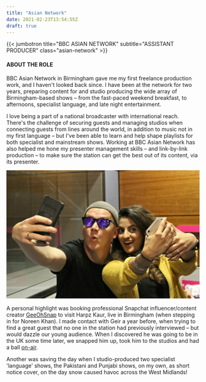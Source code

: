 ```yaml
---
title: "Asian Network"
date: 2021-02-23T13:54:55Z
draft: true
---
```

{{< jumbotron title="BBC ASIAN NETWORK" subtitle="ASSISTANT PRODUCER" class="asian-network" >}}
<section id="works"></section>
<div class="container">
	<div class="row centered mt mb">
		<div class="col-lg-8 col-lg-offset-2">
			<h4>ABOUT THE ROLE</h4>
			<p>
				BBC Asian Network in Birmingham gave me my first freelance production work, and I haven't looked back since. I have been at the network for two years, preparing content for and studio producing the wide array of Birmingham-based shows – from the fast-paced weekend breakfast, to afternoons, specialist language, and late night entertainment. 
			</p>
			<p>
				I love being a part of a national broadcaster with international reach. There's the challenge of securing guests and managing studios when connecting guests from lines around the world, in addition to music not in my first language – but I've been able to learn and help shape playlists for both specialist and mainstream shows. Working at BBC Asian Network has also helped me hone my presenter management skills – and link-by-link production – to make sure the station can get the best out of its content, via its presenter.
			</p>
		</div>
		<div class="col-lg-10 col-lg-offset-1 mt-half">
			<img class="img-responsive" src="/img/portfolio/asian-network-feature.jpg">
		</div>
		<div class="col-lg-8 col-lg-offset-2 mt-half">
			<p>
				A personal highlight was booking professional Snapchat influencer/content creator <a href="http://www.geeohsnap.com" target="_blank">GeeOhSnap</a> to visit Harpz Kaur, live in Birmingham (when stepping in for Noreen Khan). I made contact with Geir a year before, when trying to find a great guest that no one in the station had previously interviewed – but would dazzle our young audience. When I discovered he was going to be in the UK some time later, we snapped him up, took him to the studios and had a ball <a href="http://www.bbc.co.uk/programmes/p048lvh8" target="_blank">on-air</a>.
			</p>
			<p>
				Another was saving the day when I studio-produced two specialist 'language' shows, the Pakistani and Punjabi shows, on my own, as short notice cover, on the day snow caused havoc across the West Midlands!
			</p>
		</div>
	</div><! --/row -->
</div><! --/container -->